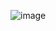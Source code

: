 ![image](https://github.com/karinz112/counter-project/assets/64262016/967c5d08-a768-4359-a601-73a797fd7eb2)
